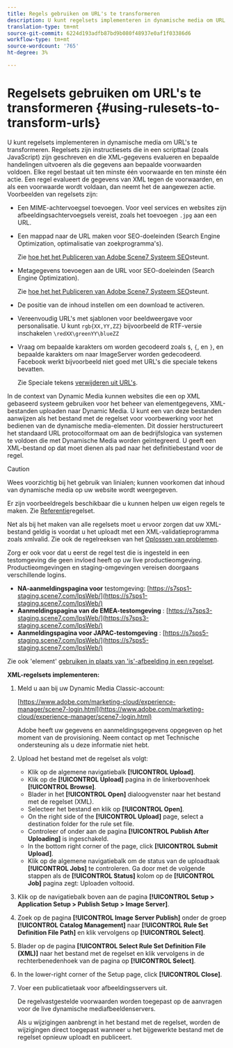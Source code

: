 ```yaml
---
title: Regels gebruiken om URL's te transformeren
description: U kunt regelsets implementeren in dynamische media om URL's te transformeren. Regelsets zijn instructiesets die in een scripttaal (zoals JavaScript) zijn geschreven en die XML-gegevens evalueren en bepaalde handelingen uitvoeren als die gegevens aan bepaalde voorwaarden voldoen.
translation-type: tm+mt
source-git-commit: 6224d193adfb87bd9b080f48937e0af1f03386d6
workflow-type: tm+mt
source-wordcount: '765'
ht-degree: 3%

---
```



# Regelsets gebruiken om URL&#39;s te transformeren {#using-rulesets-to-transform-urls}

U kunt regelsets implementeren in dynamische media om URL&#39;s te transformeren. Regelsets zijn instructiesets die in een scripttaal (zoals JavaScript) zijn geschreven en die XML-gegevens evalueren en bepaalde handelingen uitvoeren als die gegevens aan bepaalde voorwaarden voldoen. Elke regel bestaat uit ten minste één voorwaarde en ten minste één actie. Een regel evalueert de gegevens van XML tegen de voorwaarden, en als een voorwaarde wordt voldaan, dan neemt het de aangewezen actie. Voorbeelden van regelsets zijn:

* Een MIME-achtervoegsel toevoegen. Voor veel services en websites zijn afbeeldingsachtervoegsels vereist, zoals het toevoegen `.jpg` aan een URL.
* Een mappad naar de URL maken voor SEO-doeleinden (Search Engine Optimization, optimalisatie van zoekprogramma&#39;s).

   Zie [hoe het het Publiceren van Adobe Scene7 Systeem SEO](/help/assets/dynamic-media/assets/s7_seo.pdf)steunt.

* Metagegevens toevoegen aan de URL voor SEO-doeleinden (Search Engine Optimization).

   Zie [hoe het het Publiceren van Adobe Scene7 Systeem SEO](/help/assets/dynamic-media/assets/s7_seo.pdf)steunt.

* De positie van de inhoud instellen om een download te activeren.
* Vereenvoudig URL&#39;s met sjablonen voor beeldweergave voor personalisatie. U kunt `rgb{XX,YY,ZZ}` bijvoorbeeld de RTF-versie inschakelen `\redXX\greenYY\blueZZ`

* Vraag om bepaalde karakters om worden gecodeerd zoals `$`, `{`, en `}`, en bepaalde karakters om naar ImageServer worden gedecodeerd. Facebook werkt bijvoorbeeld niet goed met URL&#39;s die speciale tekens bevatten.

   Zie Speciale tekens [verwijderen uit URL&#39;s](https://helpx.adobe.com/experience-manager/scene7/kb/base/scene7-rulesets/remove-special-characters-urls.html).

In de context van Dynamic Media kunnen websites die een op XML gebaseerd systeem gebruiken voor het beheer van elementgegevens, XML-bestanden uploaden naar Dynamic Media. U kunt een van deze bestanden aanwijzen als het bestand met de regelset voor voorbewerking voor het bedienen van de dynamische media-elementen. Dit dossier herstructureert het standaard URL protocolformaat om aan de bedrijfslogica van systemen te voldoen die met Dynamische Media worden geïntegreerd. U geeft een XML-bestand op dat moet dienen als pad naar het definitiebestand voor de regel.

>[!CAUTION]
>
>Wees voorzichtig bij het gebruik van linialen; kunnen voorkomen dat inhoud van dynamische media op uw website wordt weergegeven.

Er zijn voorbeeldregels beschikbaar die u kunnen helpen uw eigen regels te maken.
Zie [Referentie](https://marketing.adobe.com/resources/help/en_US/s7/is_ir_api/is_api/image_catalog/c_rule_set_reference.html)regelset.

Net als bij het maken van alle regelsets moet u ervoor zorgen dat uw XML-bestand geldig is voordat u het uploadt met een XML-validatieprogramma zoals xmlvalid.
Zie ook de regelreeksen van het [Oplossen van problemen](https://helpx.adobe.com/experience-manager/scene7/kb/base/scene7-rulesets/scene7-ruleset-troubleshooting.html).

Zorg er ook voor dat u eerst de regel test die is ingesteld in een testomgeving die geen invloed heeft op uw live productieomgeving.
Productieomgevingen en staging-omgevingen vereisen doorgaans verschillende logins.

* **NA-aanmeldingspagina voor** testomgeving: [https://s7sps1-staging.scene7.com/IpsWeb/](https://s7sps1-staging.scene7.com/IpsWeb/)
* **Aanmeldingspagina van de EMEA-testomgeving** : [https://s7sps3-staging.scene7.com/IpsWeb/](https://s7sps3-staging.scene7.com/IpsWeb/)
* **Aanmeldingspagina voor JAPAC-testomgeving** : [https://s7sps5-staging.scene7.com/IpsWeb/](https://s7sps5-staging.scene7.com/IpsWeb/)

Zie ook &#39;element&#39; [gebruiken in plaats van &#39;is&#39;-afbeelding in een regelset](https://helpx.adobe.com/experience-manager/scene7/kb/base/scene7-rulesets/ruleset-asset-instead-image.html).

**XML-regelsets implementeren:**

1. Meld u aan bij uw Dynamic Media Classic-account:

   [https://www.adobe.com/marketing-cloud/experience-manager/scene7-login.html](https://www.adobe.com/marketing-cloud/experience-manager/scene7-login.html)

   Adobe heeft uw gegevens en aanmeldingsgegevens opgegeven op het moment van de provisioning. Neem contact op met Technische ondersteuning als u deze informatie niet hebt.

1. Upload het bestand met de regelset als volgt:

   * Klik op de algemene navigatiebalk **[!UICONTROL Upload]**.
   * Klik op de **[!UICONTROL Upload]** pagina in de linkerbovenhoek **[!UICONTROL Browse]**.
   * Blader in het **[!UICONTROL Open]** dialoogvenster naar het bestand met de regelset (XML).
   * Selecteer het bestand en klik op **[!UICONTROL Open]**.
   * On the right side of the **[!UICONTROL Upload]** page, select a destination folder for the rule set file.
   * Controleer of onder aan de pagina **[!UICONTROL Publish After Uploading]** is ingeschakeld.
   * In the bottom right corner of the page, click **[!UICONTROL Submit Upload]**.
   * Klik op de algemene navigatiebalk om de status van de uploadtaak **[!UICONTROL Jobs]** te controleren. Ga door met de volgende stappen als de **[!UICONTROL Status]** kolom op de **[!UICONTROL Job]** pagina zegt: Uploaden voltooid.

1. Klik op de navigatiebalk boven aan de pagina **[!UICONTROL Setup > Application Setup > Publish Setup > Image Server]**.
1. Zoek op de pagina **[!UICONTROL Image Server Publish]** onder de groep **[!UICONTROL Catalog Management]** naar **[!UICONTROL Rule Set Definition File Path]** en klik vervolgens op **[!UICONTROL Select]**.
1. Blader op de pagina **[!UICONTROL Select Rule Set Definition File (XML)]** naar het bestand met de regelset en klik vervolgens in de rechterbenedenhoek van de pagina op **[!UICONTROL Select]**.
1. In the lower-right corner of the Setup page, click **[!UICONTROL Close]**.
1. Voer een publicatietaak voor afbeeldingsservers uit.

   De regelvastgestelde voorwaarden worden toegepast op de aanvragen voor de live dynamische mediafbeeldenservers.

   Als u wijzigingen aanbrengt in het bestand met de regelset, worden de wijzigingen direct toegepast wanneer u het bijgewerkte bestand met de regelset opnieuw uploadt en publiceert.

